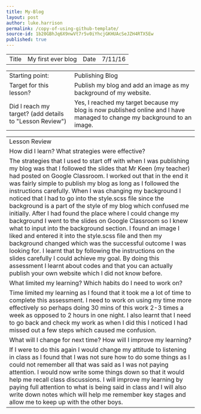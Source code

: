 ```yaml
---
title: My-Blog
layout: post
author: luke.harrison
permalink: /copy-of-using-github-template/
source-id: 1b20GBhJq6X9nwVt7r5v0iYhcjGKHUAcSeJZH4RTX5Ew
published: true
---
```

<table>
  <tr>
    <td>Title</td>
    <td>My first ever blog</td>
    <td>Date</td>
    <td>7/11/16</td>
  </tr>
</table>


<table>
  <tr>
    <td>Starting point:</td>
    <td> Publishing Blog</td>
  </tr>
  <tr>
    <td>Target for this lesson?</td>
    <td>Publish my blog and add an image as my background of my website.</td>
  </tr>
  <tr>
    <td>Did I reach my target? 
(add details to "Lesson Review")</td>
    <td>Yes, I reached my target because my blog is now published online and I have managed to change my background to an image.</td>
  </tr>
</table>


<table>
  <tr>
    <td>Lesson Review</td>
  </tr>
  <tr>
    <td>How did I learn? What strategies were effective? </td>
  </tr>
  <tr>
    <td>The strategies that I used to start off with when I was publishing my blog was that I followed the slides that Mr Keen (my teacher) had posted on Google Classroom. I worked out that in the end it was fairly simple to publish my blog as long as I followed the instructions carefully. When I was changing my background I noticed that I had to go into the style.scss file since the background is a part of the style of my blog which confused me initially. After I had found the place where I could change my background I went to the slides on Google Classroom so I knew what to input into the background section. I found an image I liked and entered it into the style.scss file and then my background changed which was the successful outcome I was looking for.
I learnt that by following the instructions on the slides carefully I could achieve my goal. 
By doing this assessment I learnt about codes and that you can actually publish your own website which I did not know before.</td>
  </tr>
  <tr>
    <td>What limited my learning? Which habits do I need to work on? </td>
  </tr>
  <tr>
    <td>Time limited my learning as I found that it took me a lot of time to complete this assessment. I need to work on using my time more effectively so perhaps doing 30 mins of this work 2-3 times a week as opposed to 2 hours in one night. 
I also learnt that I need to go back and check my work as when I did this I noticed I had missed out a few steps which caused me confusion.
</td>
  </tr>
  <tr>
    <td>What will I change for next time? How will I improve my learning?</td>
  </tr>
  <tr>
    <td>If I were to do this again I would change my attitude to listening in class as I found that I was not sure how to do some things as I could not remember all that was said as I was not paying attention. I would now write some things down so that it would help me recall class discussions.
I will improve my learning by paying full attention to what is being said in class and I will also write down notes which will help me remember key stages and allow me to keep up with the other boys.

</td>
  </tr>
</table>


